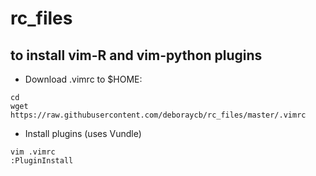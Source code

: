 # rc_files

## to install vim-R and vim-python plugins

- Download .vimrc to $HOME:
```
cd
wget https://raw.githubusercontent.com/deboraycb/rc_files/master/.vimrc
```

- Install plugins (uses Vundle)

```
vim .vimrc
:PluginInstall
```
